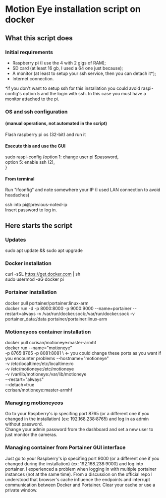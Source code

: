 # Motion Eye installation script on docker
## What this script does

### Initial requirements
- Raspberry pi (I use the 4 with 2 gigs of RAM);<br />
- SD card (at least 16 gb, I used a 64 one just because);<br />
- A monitor (at least to setup your ssh service, then you can detach it*);<br />
- Internet connection.<br />

*if you don't want to setup ssh for this installation you could avoid raspi-config's option 5 and the login with ssh. In this case you must have a monitor attached to the pi. 

### OS and ssh configuration
#### (manual operations, not automated in the script)
Flash raspberry pi os (32-bit) and run it<br />

#### Execute this and use the GUI
sudo raspi-config {option 1: change user pi $password,<br />
                   option 5: enable ssh (2),<br />
                  }<br />

#### From terminal
Run "ifconfig" and note somewhere your IP (I used LAN connection to avoid headaches)<br />

ssh into pi@previous-noted-ip<br />
Insert password to log in.<br />

## Here starts the script
### Updates
sudo apt update && sudo apt upgrade

### Docker installation
curl -sSL https://get.docker.com | sh<br />
sudo usermod -aG docker pi<br />

### Portainer installation
docker pull portainer/portainer:linux-arm<br />
docker run -d -p 8000:8000 -p 9000:9000 --name=portainer --restart=always -v /var/run/docker.sock:/var/run/docker.sock -v portainer_data:/data portainer/portainer:linux-arm<br />

### Motioneyeos container installation
docker pull ccrisan/motioneye:master-armhf<br />
docker run --name="motioneye" \
    -p 8765:8765 -p 8081:8081 \ <- you could change these ports as you want if you encounter problems
    --hostname="motioneye" \
    -v /etc/localtime:/etc/localtime:ro \
    -v /etc/motioneye:/etc/motioneye \
    -v /var/lib/motioneye:/var/lib/motioneye \
    --restart="always" \
    --detach=true \
    ccrisan/motioneye:master-armhf

### Managing motioneyeos
Go to your Raspberry's ip specifing port 8765 (or a different one if you changed in the installation) (ex: 192.168.238:8765) and log in as admin without password.<br />
Change your admin password from the dashboard and set a new user to just monitor the cameras.<br />

### Managing container from Portainer GUI interface
Just go to your Raspberry's ip specifing port 9000 (or a different one if you changed during the installation) (ex: 192.168.238:9000) and log into portainer.
I experienced a problem when logging in with multiple portainer instances (not at the same time).
From a discussion on the official repo I understood that browser's cache influence the endpoints and interrupt communication between Docker and Portainer.
Clear your cache or use a private window.
